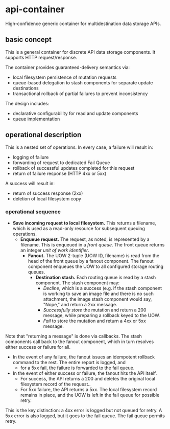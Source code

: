 # api-container
High-confidence generic container for multidestination data storage APIs.

## basic concept
This is a general container for discrete API data storage components. It supports HTTP request/response.

The container provides guaranteed-delivery semantics via:
 - local filesystem persistence of mutation requests
 - queue-based delegation to stash components for separate update destinations
 - transactional rollback of partial failures to prevent inconsistency

The design includes:
 - declarative configurability for read and update components
 - queue implementation
 
## operational description
This is a nested set of operations. In every case, a failure will result in:
 - logging of failure
 - forwarding of request to dedicated Fail Queue
 - rollback of successful updates completed for this request
 - return of failure response (HTTP 4xx or 5xx)
 
A success will result in:
 - return of success response (2xx)
 - deletion of local filesystem copy
 


### operational sequence
* **Save incoming request to local filesystem.** This returns a filename, which is used as a read-only resource for subsequent queuing operations.
  * **Enqueue request.** The request, as noted, is represented by a filename. This is enqueued in a _front queue_. The front queue returns an integer _unit of work identifier_.
    * **Fanout.** The UOW 2-tuple (UOW ID, filename) is read from the head of the front queue by a fanout component. The fanout component enqueues the UOW to all configured storage routing queues.
      * **Destination stash.** Each routing queue is read by a stash component. The stash component may:
        - _Decline_, which is a success (e.g. if the stash component is working to save an image file and there is no such attachment, the image stash component would say, "Nope," and return a 2xx message.
        - _Successfully store_ the mutation and return a 200 message, while preparing a rollback keyed to the UOW.
        - _Fail_ to store the mutation and return a 4xx or 5xx message.

Note that "returning a message" is done via callbacks. The stash components call back to the fanout component, which in turn resolves either success or failure for all.
 - In the event of any failure, the fanout issues an idempotent rollback command to the rest. The entire report is logged, and 
   - for a 5xx fail, the failure is forwarded to the fail queue.
 - In the event of either success or failure, the fanout hits the API itself.
   - For success, the API returns a 200 and deletes the original local filesystem record of the request..
   - For 5xx failure, the API returns a 5xx. The local filesystem record remains in place, and the UOW is left in the fail queue for possible retry.
   
This is the key distinction: a 4xx error is logged but not queued for retry. A 5xx error is also logged, but it goes to the fail queue. The fail queue permits retry.
